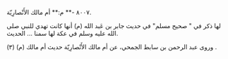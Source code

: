 ٨٠٠٧ -** م:** أم مالك الأَنْصارِيّة.

لها ذكر في " صحيح مسلم" في حديث جابر بن عَبد الله (م) أنها كانت تهدي للنبي صلى الله عليه وسلم في عكة لها سمنا ... الحديث.

وروى عبد الرحمن بن سابط الجمحي، عن أم مالك الأَنْصارِيّة حديث أم مالك (م) (٣) .